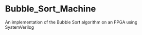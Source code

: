 # Bubble_Sort_Machine
An implementation of the Bubble Sort algorithm on an FPGA using SystemVerilog
